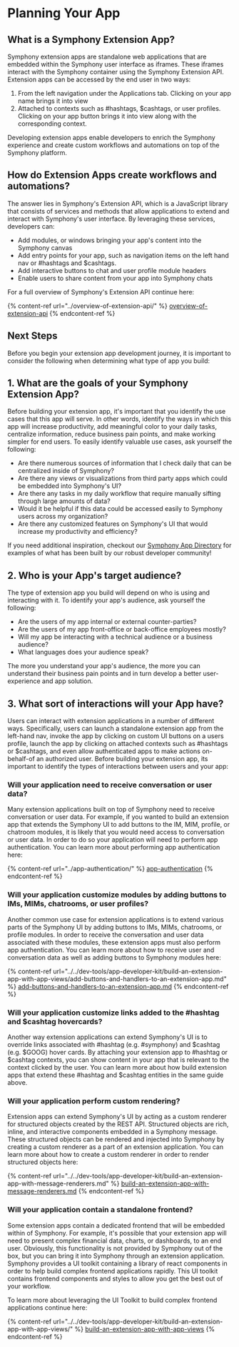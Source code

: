 # Planning Your App

## What is a Symphony Extension App?

Symphony extension apps are standalone web applications that are embedded within the Symphony user interface as iframes.  These iframes interact with the Symphony container using the Symphony Extension API. Extension apps can be accessed by the end user in two ways:

1. From the left navigation under the Applications tab. Clicking on your app name brings it into view
2. Attached to contexts such as #hashtags, $cashtags, or user profiles. Clicking on your app button brings it into view along with the corresponding context.

Developing extension apps enable developers to enrich the Symphony experience and create custom workflows and automations on top of the Symphony platform.

## How do Extension Apps create workflows and automations?

The answer lies in Symphony's Extension API, which is a JavaScript library that consists of services and methods that allow applications to extend and interact with Symphony's user interface. By leveraging these services, developers can:

* Add modules, or windows bringing your app's content into the Symphony canvas
* Add entry points for your app, such as navigation items on the left hand nav or #hashtags and $cashtags.
* Add interactive buttons to chat and user profile module headers
* Enable users to share content from your app into Symphony chats

For a full overview of Symphony's Extension API continue here:

{% content-ref url="../overview-of-extension-api/" %}
[overview-of-extension-api](../overview-of-extension-api/)
{% endcontent-ref %}

## Next Steps

Before you begin your extension app development journey, it is important to consider the following when determining what type of app you build:

## 1.  What are the goals of your Symphony Extension App?

Before building your extension app, it's important that you identify the use cases that this app will serve. In other words, identify the ways in which this app will increase productivity, add meaningful color to your daily tasks, centralize information, reduce business pain points, and make working simpler for end users. To easily identify valuable use cases, ask yourself the following:

* Are there numerous sources of information that I check daily that can be centralized inside of Symphony?
* Are there any views or visualizations from third party apps which could be embedded into Symphony's UI?
* Are there any tasks in my daily workflow that require manually sifting through large amounts of data?
* Would it be helpful if this data could be accessed easily to Symphony users across my organization?
* Are there any customized features on Symphony's UI that would increase my productivity and efficiency?

If you need additional inspiration, checkout our [Symphony App Directory](https://symphony.com/resource/app-directory/) for examples of what has been built by our robust developer community!

## 2.  Who is your App's target audience?

The type of extension app you build will depend on who is using and interacting with it.  To identify your app's audience, ask yourself the following:

* Are the users of my app internal or external counter-parties?
* Are the users of my app front-office or back-office employees mostly?
* Will my app be interacting with a technical audience or a business audience?
* What languages does your audience speak?

The more you understand your app's audience, the more you can understand their business pain points and in turn develop a better user-experience and app solution.

## 3.  What sort of interactions will your App have?

Users can interact with extension applications in a number of different ways. Specifically, users can launch a standalone extension app from the left-hand nav, invoke the app by clicking on custom UI buttons on a users profile, launch the app by clicking on attached contexts such as #hashtags or $cashtags, and even allow authenticated apps to make actions on-behalf-of an authorized user. Before building your extension app, its important to identify the types of interactions between users and your app:

### Will your application need to receive conversation or user data?

Many extension applications built on top of Symphony need to receive conversation or user data. For example, if you wanted to build an extension app that extends the Symphony UI to add buttons to the IM, MIM, profile, or chatroom modules, it is likely that you would need access to conversation or user data. In order to do so your application will need to perform app authentication. You can learn more about performing app authentication here:

{% content-ref url="../app-authentication/" %}
[app-authentication](../app-authentication/)
{% endcontent-ref %}

### Will your application customize modules by adding buttons to IMs, MIMs, chatrooms, or user profiles?

Another common use case for extension applications is to extend various parts of the Symphony UI by adding buttons to IMs, MIMs, chatrooms, or profile modules. In order to receive the conversation and user data associated with these modules, these extension apps must also perform app authentication. You can learn more about how to receive user and conversation data as well as adding buttons to Symphony modules here:

{% content-ref url="../../dev-tools/app-developer-kit/build-an-extension-app-with-app-views/add-buttons-and-handlers-to-an-extension-app.md" %}
[add-buttons-and-handlers-to-an-extension-app.md](../../dev-tools/app-developer-kit/build-an-extension-app-with-app-views/add-buttons-and-handlers-to-an-extension-app.md)
{% endcontent-ref %}

### Will your application customize links added to the #hashtag and $cashtag hovercards?

Another way extension applications can extend Symphony's UI is to override links associated with #hashtag (e.g. #symphony) and $cashtag (e.g. $GOOG) hover cards. By attaching your extension app to #hashtag or $cashtag contexts, you can show content in your app that is relevant to the context clicked by the user. You can learn more about how build extension apps that extend these #hashtag and $cashtag entities in the same guide above.

### Will your application perform custom rendering?

Extension apps can extend Symphony's UI by acting as a custom renderer for structured objects created by the REST API. Structured objects are rich, inline, and interactive components embedded in a Symphony message. These structured objects can be rendered and injected into Symphony by creating a custom renderer as a part of an extension application. You can learn more about how to create a custom renderer in order to render structured objects here:

{% content-ref url="../../dev-tools/app-developer-kit/build-an-extension-app-with-message-renderers.md" %}
[build-an-extension-app-with-message-renderers.md](../../dev-tools/app-developer-kit/build-an-extension-app-with-message-renderers.md)
{% endcontent-ref %}

### Will your application contain a standalone frontend?

Some extension apps contain a dedicated frontend that will be embedded within of Symphony. For example, it's possible that your extension app will need to present complex financial data, charts, or dashboards, to an end user. Obviously, this functionality is not provided by Symphony out of the box, but you can bring it into Symphony through an extension application.  Symphony provides a UI toolkit containing a library of react components in order to help build complex frontend applications rapidly. This UI toolkit contains frontend components and styles to allow you get the best out of your workflow.

To learn more about leveraging the UI Toolkit to build complex frontend applications continue here:

{% content-ref url="../../dev-tools/app-developer-kit/build-an-extension-app-with-app-views/" %}
[build-an-extension-app-with-app-views](../../dev-tools/app-developer-kit/build-an-extension-app-with-app-views/)
{% endcontent-ref %}
